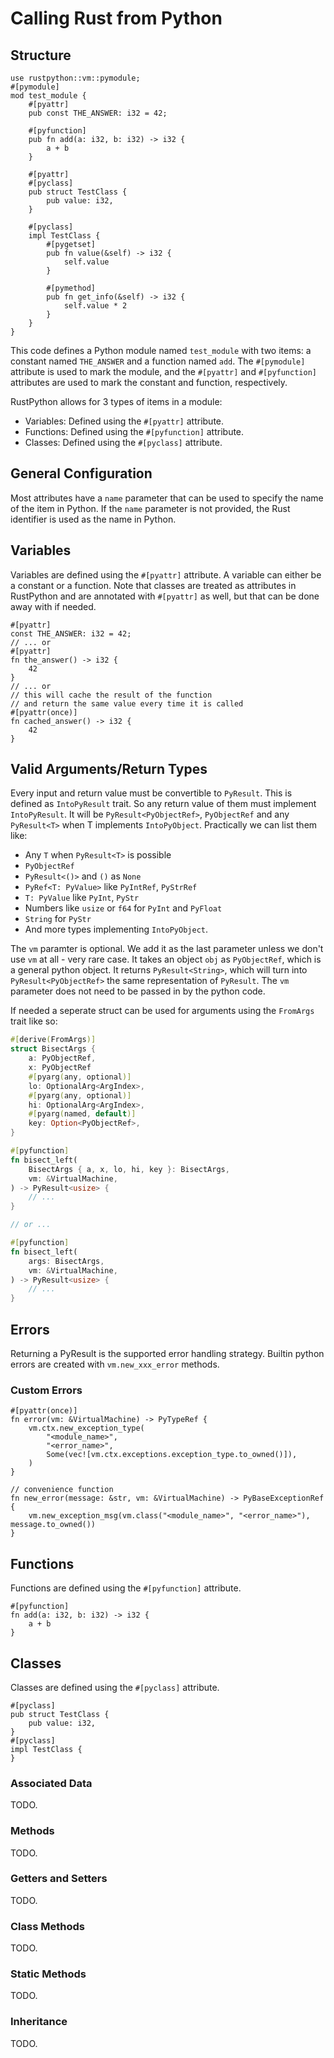 # Calling Rust from Python
## Structure
```rust, ignore
use rustpython::vm::pymodule;
#[pymodule]
mod test_module {
    #[pyattr]
    pub const THE_ANSWER: i32 = 42;

    #[pyfunction]
    pub fn add(a: i32, b: i32) -> i32 {
        a + b
    }

    #[pyattr]
    #[pyclass]
    pub struct TestClass {
        pub value: i32,
    }

    #[pyclass]
    impl TestClass {
        #[pygetset]
        pub fn value(&self) -> i32 {
            self.value
        }

        #[pymethod]
        pub fn get_info(&self) -> i32 {
            self.value * 2
        }
    }
}
```
This code defines a Python module named `test_module` with two items:
a constant named `THE_ANSWER` and a function named `add`.
The `#[pymodule]` attribute is used to mark the module,
and the `#[pyattr]` and `#[pyfunction]` attributes are used to mark the constant and function, respectively.

RustPython allows for 3 types of items in a module:
- Variables: Defined using the `#[pyattr]` attribute.
- Functions: Defined using the `#[pyfunction]` attribute.
- Classes: Defined using the `#[pyclass]` attribute.

## General Configuration
Most attributes have a `name` parameter that can be used to specify the name of the item in Python.
If the `name` parameter is not provided, the Rust identifier is used as the name in Python.

## Variables
Variables are defined using the `#[pyattr]` attribute.
A variable can either be a constant or a function.
Note that classes are treated as attributes in RustPython
and are annotated with `#[pyattr]` as well, but that can be done away with if needed.
```rust, no_run
#[pyattr]
const THE_ANSWER: i32 = 42;
// ... or
#[pyattr]
fn the_answer() -> i32 {
    42
}
// ... or
// this will cache the result of the function
// and return the same value every time it is called
#[pyattr(once)]
fn cached_answer() -> i32 {
    42
}
```

## Valid Arguments/Return Types
Every input and return value must be convertible to `PyResult`. This is defined as `IntoPyResult` trait. So any return value of them must implement `IntoPyResult`. It will be `PyResult<PyObjectRef>`, `PyObjectRef` and any `PyResult<T>` when T implements `IntoPyObject`. Practically we can list them like:
- Any `T` when `PyResult<T>` is possible
- `PyObjectRef`
- `PyResult<()>` and `()` as `None`
- `PyRef<T: PyValue>` like `PyIntRef`, `PyStrRef`
- `T: PyValue` like `PyInt`, `PyStr`
- Numbers like `usize` or `f64` for `PyInt` and `PyFloat`
- `String` for `PyStr`
- And more types implementing `IntoPyObject`.

The `vm` paramter is optional. We add it as the last parameter unless we don't use `vm` at all - very rare case. It takes an object `obj` as `PyObjectRef`, which is a general python object. It returns `PyResult<String>`, which will turn into `PyResult<PyObjectRef>` the same representation of `PyResult`. The `vm` parameter does not need to be passed in by the python code.

If needed a seperate struct can be used for arguments using the `FromArgs` trait like so:

```rust
#[derive(FromArgs)]
struct BisectArgs {
    a: PyObjectRef,
    x: PyObjectRef
    #[pyarg(any, optional)]
    lo: OptionalArg<ArgIndex>,
    #[pyarg(any, optional)]
    hi: OptionalArg<ArgIndex>,
    #[pyarg(named, default)]
    key: Option<PyObjectRef>,
}

#[pyfunction]
fn bisect_left(
    BisectArgs { a, x, lo, hi, key }: BisectArgs,
    vm: &VirtualMachine,
) -> PyResult<usize> {
    // ...
}

// or ...

#[pyfunction]
fn bisect_left(
    args: BisectArgs,
    vm: &VirtualMachine,
) -> PyResult<usize> {
    // ...
}
```

## Errors

Returning a PyResult is the supported error handling strategy. Builtin python errors are created with `vm.new_xxx_error` methods.

### Custom Errors

```
#[pyattr(once)]
fn error(vm: &VirtualMachine) -> PyTypeRef {
    vm.ctx.new_exception_type(
        "<module_name>",
        "<error_name>",
        Some(vec![vm.ctx.exceptions.exception_type.to_owned()]),
    )
}

// convenience function
fn new_error(message: &str, vm: &VirtualMachine) -> PyBaseExceptionRef {
    vm.new_exception_msg(vm.class("<module_name>", "<error_name>"), message.to_owned())
}
```

## Functions
Functions are defined using the `#[pyfunction]` attribute.
```rust, no_run
#[pyfunction]
fn add(a: i32, b: i32) -> i32 {
    a + b
}
```

## Classes
Classes are defined using the `#[pyclass]` attribute.
```rust, no_run
#[pyclass]
pub struct TestClass {
    pub value: i32,
}
#[pyclass]
impl TestClass {
}
```
### Associated Data
TODO.
### Methods
TODO.
### Getters and Setters
TODO.
### Class Methods
TODO.
### Static Methods
TODO.
### Inheritance
TODO.
